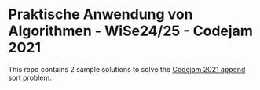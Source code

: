 # Praktische Anwendung von Algorithmen - WiSe24/25 - Codejam 2021

This repo contains 2 sample solutions to solve the [Codejam 2021 append sort](https://github.com/google/coding-competitions-archive/tree/main/codejam/2021/round_1a/append_sort) problem.